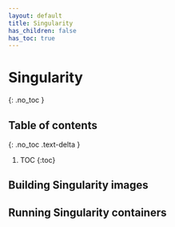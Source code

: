 ```yaml
---
layout: default
title: Singularity
has_children: false
has_toc: true
---
```

# Singularity
{: .no_toc }

## Table of contents
{: .no_toc .text-delta }

1. TOC
{:toc}

## Building Singularity images

## Running Singularity containers 
